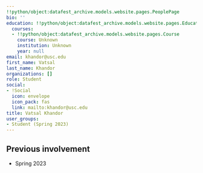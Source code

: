 ```yaml
---
!!python/object:datafest_archive.models.website.pages.PeoplePage
bio: ''
education: !!python/object:datafest_archive.models.website.pages.Education
  courses:
  - !!python/object:datafest_archive.models.website.pages.Course
    course: Unknown
    institution: Unknown
    year: null
email: khandor@usc.edu
first_name: Vatsal
last_name: Khandor
organizations: []
role: Student
social:
- !Social
  icon: envelope
  icon_pack: fas
  link: mailto:khandor@usc.edu
title: Vatsal Khandor
user_groups:
- Student (Spring 2023)
---
```



## Previous involvement

* Spring 2023

